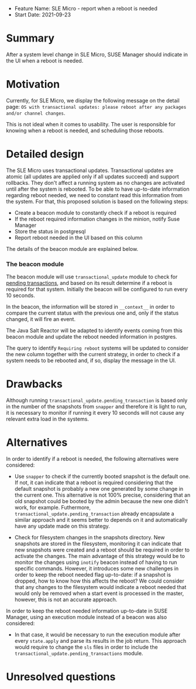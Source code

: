 - Feature Name: SLE Micro - report when a reboot is needed
- Start Date: 2021-09-23

# Summary
[summary]: #summary

After a system level change in SLE Micro, SUSE Manager should indicate in the UI when a reboot is needed.

# Motivation
[motivation]: #motivation

Currently, for SLE Micro, we display the following message on the detail page: `OS with transactional updates: please reboot after any packages and/or channel changes`.

This is not ideal when it comes to usability. The user is responsible for knowing when a reboot is needed, and scheduling those reboots.


# Detailed design
[design]: #detailed-design

The SLE Micro uses transactional updates. Transactional updates are atomic (all updates are applied only if all updates succeed) and support rollbacks. They don't affect a running system as no changes are activated until after the system is rebooted.
To be able to have up-to-date information regarding reboot needed, we need to constant read this information from the system.
For that, this proposed solution is based on the following steps:
 - Create a beacon module to constantly check if a reboot is required
 - If the reboot required information changes in the minion, notify Suse Manager
 - Store the status in postgresql
 - Report reboot needed in the UI based on this column

The details of the beacon module are explained below.

### The beacon module
The beacon module will use `transactional_update` module to check for [pending transactions](https://docs.saltproject.io/en/3004/ref/modules/all/salt.modules.transactional_update.html#salt.modules.transactional_update.pending_transaction), and based on its result determine if a reboot is required for that system. Initially the beacon will be configured to run every 10 seconds.

In the beacon, the information will be stored in `__context__` in order to compare the current status with the previous one and, only if the status changed, it will fire an event.

The Java Salt Reactor will be adapted to identify events coming from this beacon module and update the reboot needed information in postgres. 

The query to identify `Requiring reboot` systems will be updated to consider the new column together with the current strategy, in order to check if a system needs to be rebooted and, if so, display the message in the UI.

# Drawbacks
[drawbacks]: #drawbacks
Although running `transactional_update.pending_transaction` is based only in the number of the snapshots from `snapper` and therefore it is light to run, it is necessary to monitor if running it every 10 seconds will not cause any relevant extra load in the systems.

# Alternatives
[alternatives]: #alternatives
In order to identify if a reboot is needed, the following alternatives were considered:

 - Use `snapper` to check if the currently booted snapshot is the default one. If not, it can indicate that a reboot is required considering that the default snapshot is probably a new one generated by some change in the current one. This alternative is not 100% precise, considering that an old snapshot could be booted by the admin because the new one didn't work, for example. Futhermore, `transactional_update.pending_transaction` already encapsulate a similar approach and it seems better to depends on it and automatically have any update made on this strategy.

 - Check for filesystem changes in the snapshots directory. New snapshots are stored in the filesystem, monitoring it can indicate that new snapshots were created and a reboot should be required in order to activate the changes. The main advantage of this strategy would be to monitor the changes using `inotify` beacon instead of having to run specific commands. However, it introduces some new challenges in order to keep the reboot needed flag up-to-date: if a snapshot is dropped, how to know how this affects the reboot? We could consider that any changes to the filesystem would indicate a reboot needed that would only be removed when a start event is processed in the master, however, this is not an accurate approach.


In order to keep the reboot needed information up-to-date in SUSE Manager, using an execution module instead of a beacon was also considered:

 - In that case, it would be necessary to run the execution module after every `state.apply` and parse its results in the job return. This approach would require to change the `sls` files in order to include the `transactional_update.pending_transactions` module.

# Unresolved questions
[unresolved]: #unresolved-questions
